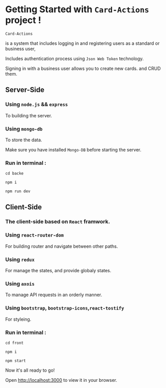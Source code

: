 # Getting Started with `Card-Actions` project !
 `Card-Actions` 
 
is a system that includes logging in and registering users as a standard or business user,

Includes authentication process using `Json Web Token` technology.

Signing in with a business user allows you to create new cards. and CRUD them.
## Server-Side 

### Using `node.js` && `express`

To building the server.


### Using `mongo-db`

To store the data.

Make sure you have installed `Mongo-DB` before starting the server.
###  Run in terminal :
``` 
cd backe
```
```
npm i
```
```
npm run dev
```
## Client-Side

### The client-side based on `React` framwork.

### Using `react-router-dom`

For building router and navigate between other paths.

### Using `redux`

For manage the states, and provide globaly states.

### Using `axois`

To manage API requests in an orderly manner.

### Using `bootstrap`, `bootstrap-icons`,`react-tostify`

For styleing.

### Run in terminal :
``` 
cd front
```
```
npm i
```
```
npm start
```
Now it's all ready to go!

Open [http://localhost:3000](http://localhost:3000) to view it in your browser.


